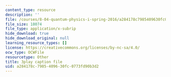 ```yaml
---
content_type: resource
description: ''
file: /courses/8-04-quantum-physics-i-spring-2016/a284178c7985409630fc0773fd90b3d2_5L4QfjbK87M.srt
file_size: 18074
file_type: application/x-subrip
hide_download: true
hide_download_original: null
learning_resource_types: []
license: https://creativecommons.org/licenses/by-nc-sa/4.0/
ocw_type: OCWFile
resourcetype: Other
title: 3play caption file
uid: a284178c-7985-4096-30fc-0773fd90b3d2
---
```

